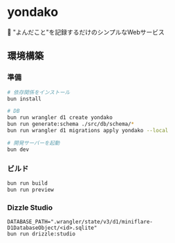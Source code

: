 # yondako

🐙 "よんだこと"を記録するだけのシンプルなWebサービス

## 環境構築

### 準備

```sh
# 依存関係をインストール
bun install

# DB
bun run wrangler d1 create yondako
bun run generate:schema ./src/db/schema/*
bun run wrangler d1 migrations apply yondako --local

# 開発サーバーを起動
bun dev
```

### ビルド

```sh
bun run build
bun run preview
```

### Dizzle Studio

```
DATABASE_PATH=".wrangler/state/v3/d1/miniflare-D1DatabaseObject/<id>.sqlite"
bun run drizzle:studio
```

